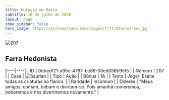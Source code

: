 ```yaml
---
title: Mutação em Massa
subtitle: 10 de julho de 2020
layout: page
show_sidebar: false
hero_image: https://archonarcana.com/images/f/f5/Starter-mm.jpg
---
```


![207](https://cdn.keyforgegame.com/media/card_front/pt/479_207_F6WH7FX6QVPF_pt.png)

## Farra Hedonista

|----|----|
| ID | 0dbedf21-a95e-4787-be88-00ed058b95f5 |
| Número | 207 |
| Casa | ![Saurian](https://archonarcana.com/images/thumb/9/9e/Saurian_P.png/22px-Saurian_P.png "Sauro") |
| Tipo | Ação |
| Bônus | 1A |
| Texto | Jogar: Exalte todas as criaturas no  flanco. |
| Raridade | Incomum |
| Dizeres | "Meus amigos: comam, bebam e divirtam-se.  Pois amanhã comeremos, beberemos  e nos divertiremos novamente." |

